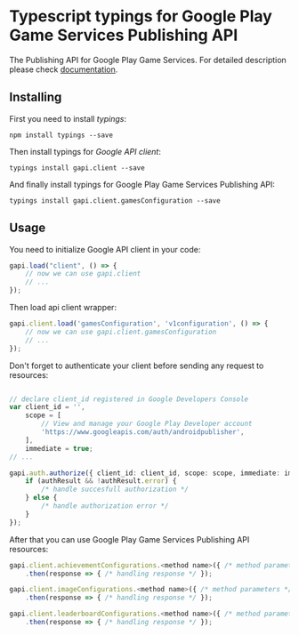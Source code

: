 # Typescript typings for Google Play Game Services Publishing API
The Publishing API for Google Play Game Services.
For detailed description please check [documentation](https://developers.google.com/games/services).

## Installing

First you need to install *typings*:
```
npm install typings --save 
```

Then install typings for *Google API client*:
```
typings install gapi.client --save 
```

And finally install typings for Google Play Game Services Publishing API:
```
typings install gapi.client.gamesConfiguration --save 
```

## Usage

You need to initialize Google API client in your code:
```typescript
gapi.load("client", () => { 
    // now we can use gapi.client
    // ... 
});
```

Then load api client wrapper:
```typescript
gapi.client.load('gamesConfiguration', 'v1configuration', () => {
    // now we can use gapi.client.gamesConfiguration
    // ... 
});
```

Don't forget to authenticate your client before sending any request to resources:
```typescript

// declare client_id registered in Google Developers Console
var client_id = '',
    scope = [     
        // View and manage your Google Play Developer account
        'https://www.googleapis.com/auth/androidpublisher',
    ],
    immediate = true;
// ...

gapi.auth.authorize({ client_id: client_id, scope: scope, immediate: immediate }, authResult => {
    if (authResult && !authResult.error) {
        /* handle succesfull authorization */
    } else {
        /* handle authorization error */
    }
});            
```

After that you can use Google Play Game Services Publishing API resources:

```typescript
gapi.client.achievementConfigurations.<method name>({ /* method parameters */ })
    .then(response => { /* handling response */ });

gapi.client.imageConfigurations.<method name>({ /* method parameters */ })
    .then(response => { /* handling response */ });

gapi.client.leaderboardConfigurations.<method name>({ /* method parameters */ })
    .then(response => { /* handling response */ });
```